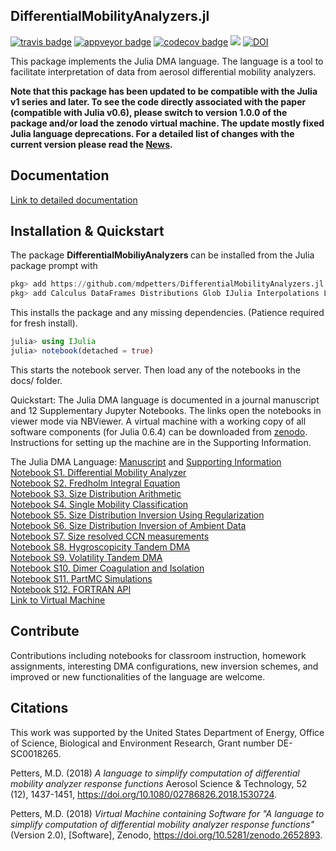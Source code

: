 ## DifferentialMobilityAnalyzers.jl
[![travis badge][travis_badge]][travis_url]
[![appveyor badge][appveyor_badge]][appveyor_url]
[![codecov badge][codecov_badge]][codecov_url]
[![][docs-stable-img]](docs/DOCUMENTATION.md)
[![DOI](https://zenodo.org/badge/DOI/10.5281/zenodo.2652893.svg)](https://doi.org/10.5281/zenodo.2652893)

This package implements the Julia DMA language. The language is a tool to facilitate interpretation of data from aerosol differential mobility analyzers.

<b> Note that this package has been updated to be compatible with the Julia v1 series and later. To see the code directly associated with the paper (compatible with Julia v0.6), please switch to version 1.0.0 of the package and/or load the zenodo virtual machine. The update mostly fixed Julia language deprecations. For a detailed list of changes with the current version please read the [News](NEWS.md). </b>

## Documentation
[Link to detailed documentation](docs/DOCUMENTATION.md)

## Installation & Quickstart
The package  <b> DifferentialMobiliyAnalyzers </b> can be installed from the Julia package prompt with
```julia
pkg> add https://github.com/mdpetters/DifferentialMobilityAnalyzers.jl.git
pkg> add Calculus DataFrames Distributions Glob IJulia Interpolations LambertW LinearAlgebra LsqFit NetCDF ORCA PlotlyJS Plots Printf ProgressMeter Random SpecialFunctions StatsBase
```
This installs the package and any missing dependencies. (Patience required for fresh install).
```julia
julia> using IJulia
julia> notebook(detached = true)
```
This starts the notebook server. Then load any of the notebooks in the docs/ folder.

Quickstart: The Julia DMA language is documented in a journal manuscript and 12 Supplementary Jupyter Notebooks. The links open the notebooks in viewer mode via NBViewer. A virtual machine with a working copy of all software components (for Julia 0.6.4) can be downloaded from [zenodo](https://doi.org/10.5281/zenodo.2652893). Instructions for setting up the machine are in the Supporting Information.

The Julia DMA Language: [Manuscript](docs/Manuscript.pdf) and [Supporting Information](docs/SI.pdf)<br>
[Notebook S1. Differential Mobility Analyzer](https://nbviewer.jupyter.org/github/mdpetters/DifferentialMobilityAnalyzers.jl/blob/master/docs/Notebook%20S01.%20Differential%20Mobility%20Analyzer.ipynb) <br>
[Notebook S2. Fredholm Integral Equation](https://nbviewer.jupyter.org/github/mdpetters/DifferentialMobilityAnalyzers.jl/blob/master/docs/Notebook%20S02.%20Fredholm%20Integral%20Equation.ipynb) <br>
[Notebook S3. Size Distribution Arithmetic](https://nbviewer.jupyter.org/github/mdpetters/DifferentialMobilityAnalyzers.jl/blob/master/docs/Notebook%20S03.%20Size%20Distribution%20Arithmetic.ipynb) <br>
[Notebook S4. Single Mobility Classification](https://nbviewer.jupyter.org/github/mdpetters/DifferentialMobilityAnalyzers.jl/blob/master/docs/Notebook%20S04.%20Single%20Mobility%20Classification.ipynb) <br>
[Notebook S5. Size Distribution Inversion Using Regularization](https://nbviewer.jupyter.org/github/mdpetters/DifferentialMobilityAnalyzers.jl/blob/master/docs/Notebook%20S05.%20Size%20Distribution%20Inversion%20Using%20Regularization.ipynb) <br>
[Notebook S6. Size Distribution Inversion of Ambient Data](https://nbviewer.jupyter.org/github/mdpetters/DifferentialMobilityAnalyzers.jl/blob/master/docs/Notebook%20S06.%20Size%20Distribution%20Inversion%20of%20Ambient%20Data.ipynb) <br>
[Notebook S7. Size resolved CCN measurements](https://nbviewer.jupyter.org/github/mdpetters/DifferentialMobilityAnalyzers.jl/blob/master/docs/Notebook%20S07.%20Size%20resolved%20CCN%20measurements.ipynb) <br>
[Notebook S8. Hygroscopicity Tandem DMA](https://nbviewer.jupyter.org/github/mdpetters/DifferentialMobilityAnalyzers.jl/blob/master/docs/Notebook%20S08.%20Hygroscopicity%20Tandem%20DMA.ipynb) <br>
[Notebook S9. Volatility Tandem DMA](https://nbviewer.jupyter.org/github/mdpetters/DifferentialMobilityAnalyzers.jl/blob/master/docs/Notebook%20S09.%20Volatility%20Tandem%20DMA.ipynb) <br>
[Notebook S10. Dimer Coagulation and Isolation](https://nbviewer.jupyter.org/github/mdpetters/DifferentialMobilityAnalyzers.jl/blob/master/docs/Notebook%20S10.%20Dimer%20Coagulation%20and%20Isolation.ipynb) <br>
[Notebook S11. PartMC Simulations](https://nbviewer.jupyter.org/github/mdpetters/DifferentialMobilityAnalyzers.jl/blob/master/docs/Notebook%20S11.%20PartMC%20Simulations.ipynb)<br>
[Notebook S12. FORTRAN API](https://nbviewer.jupyter.org/github/mdpetters/DifferentialMobilityAnalyzers.jl/blob/master/docs/Notebook%20S12.%20FORTRAN%20API.ipynb) <br>
[Link to Virtual Machine](https://doi.org/10.5281/zenodo.2652893)<br>

## Contribute
Contributions including notebooks for classroom instruction, homework assignments, interesting DMA configurations, new inversion schemes, and improved or new functionalities of the language are welcome.

## Citations
This work was supported by the United States Department of Energy, Office of Science, Biological and Environment Research, Grant number DE-SC0018265.

Petters, M.D. (2018) <i> A language to simplify computation of differential mobility analyzer response functions </i> Aerosol Science & Technology, 52 (12), 1437-1451, https://doi.org/10.1080/02786826.2018.1530724.

Petters, M.D. (2018) <i> Virtual Machine containing Software for "A language to simplify computation of differential mobility analyzer response functions"</i> (Version 2.0), [Software], Zenodo, https://doi.org/10.5281/zenodo.2652893.

[docs-stable-img]: https://img.shields.io/badge/docs-stable-blue.svg

[travis_badge]: https://travis-ci.org/mdpetters/DifferentialMobilityAnalyzers.jl.svg?branch=master
[travis_url]: https://travis-ci.org/mdpetters/DifferentialMobilityAnalyzers.jl

[appveyor_badge]: https://ci.appveyor.com/api/projects/status/github/mdpetters/DifferentialMobilityAnalyzers.jl?svg=true&branch=master

[appveyor_url]: https://ci.appveyor.com/project/mdpetters/differentialmobilityanalyzers-jl

[codecov_badge]: http://codecov.io/github/mdpetters/DifferentialMobilityAnalyzers.jl/coverage.svg?branch=master
[codecov_url]: http://codecov.io/github/mdpetters/DifferentialMobilityAnalyzers.jl?branch=master
